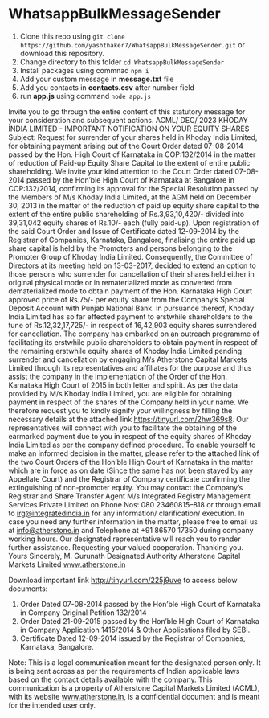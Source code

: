 # WhatsappBulkMessageSender
1) Clone this repo using ```git clone https://github.com/yashthaker7/WhatsappBulkMessageSender.git``` or download this repository.
2) Change directory to this folder  ```cd WhatsappBulkMessageSender```
3) Install packages using commnad ```npm i```
4) Add your custom message in **message.txt** file
5) Add you contacts in **contacts.csv** after number field
6) run **app.js** using command ```node app.js```



Invite you to go through the entire content of this statutory message for your consideration and subsequent actions.
ACML/ DEC/ 2023
KHODAY INDIA LIMITED - IMPORTANT NOTIFICATION ON YOUR EQUITY SHARES
Subject: Request for surrender of your shares held in Khoday India Limited, for obtaining payment arising out of the Court Order dated 07-08-2014 passed by the Hon. High Court of Karnataka in COP:132/2014 in the matter of reduction of Paid-up Equity Share Capital to the extent of entire public shareholding.
We invite your kind attention to the Court Order dated 07-08-2014 passed by the Hon’ble High Court of Karnataka at Bangalore in COP:132/2014, confirming its approval for the Special Resolution passed by the Members of M/s Khoday India Limited, at the AGM held on December 30, 2013 in the matter of the reduction of paid up equity share capital to the extent of the entire public shareholding of Rs.3,93,10,420/- divided into 39,31,042 equity shares of Rs.10/- each (fully paid-up).
Upon registration of the said Court Order and Issue of Certificate dated 12-09-2014 by the Registrar of Companies, Karnataka, Bangalore, finalising the entire paid up share capital is held by the Promoters and persons belonging to the Promoter Group of Khoday India Limited. 
Consequently, the Committee of Directors at its meeting held on 13-03-2017, decided to extend an option to those persons who surrender for cancellation of their shares held either in original physical mode or in rematerialized mode as converted from dematerialized mode to obtain payment of the Hon. Karnataka High Court approved price of Rs.75/- per equity share from the Company’s Special Deposit Account with Punjab National Bank.
In pursuance thereof, Khoday India Limited has so far effected payment to erstwhile shareholders to the tune of Rs.12,32,17,725/- in respect of 16,42,903 equity shares surrendered for cancellation.
The company has embarked on an outreach programme of facilitating its erstwhile public shareholders to obtain payment in respect of the remaining erstwhile equity shares of Khoday India Limited pending surrender and cancellation by engaging M/s Atherstone Capital Markets Limited through its representatives and affiliates for the purpose and thus assist the company in the implementation of the Order of the Hon. Karnataka High Court of 2015 in both letter and spirit.
As per the data provided by M/s Khoday India Limited, you are eligible for obtaining payment in respect of the shares of the Company held in your name. 
We therefore request you to kindly signify your willingness by filling the necessary details at the attached link https://tinyurl.com/2hw369s8. 
Our representatives will connect with you to facilitate the obtaining of the earmarked payment due to you in respect of the equity shares of Khoday India Limited as per the company defined procedure.
To enable yourself to make an informed decision in the matter, please refer to the attached link of the two Court Orders of the Hon’ble High Court of Karnataka in the matter which are in force as on date (Since the same has not been stayed by any Appellate Court) and the Registrar of Company certificate confirming the extinguishing of non-promoter equity. 
You may contact the Company’s Registrar and Share Transfer Agent M/s Integrated Registry Management Services Private Limited on Phone Nos: 080 23460815–818 or through email to irg@integratedindia.in for any information/ clarification/ execution.
In case you need any further information in the matter, please free to email us at info@atherstone.in and Telephone at +91 86570 17350 during company working hours.
Our designated representative will reach you to render further assistance. Requesting your valued cooperation.
Thanking you.
Yours Sincerely,
M. Gurunath
Designated Authority
Atherstone Capital Markets Limited
www.atherstone.in

Download important link http://tinyurl.com/225j9uve to access below documents:
1. Order Dated 07-08-2014 passed by the Hon’ble High Court of Karnataka in Company Original Petition 132/2014
2. Order Dated 21-09-2015 passed by the Hon’ble High Court of Karnataka in Company Application 1415/2014 & Other Applications filed by SEBI.
3. Certificate Dated 12-09-2014 issued by the Registrar of Companies, Karnataka, Bangalore.

Note: This is a legal communication meant for the designated person only. It is being sent across as per the requirements of Indian applicable laws 
based on the contact details available with the company. This communication is a property of Atherstone Capital Markets Limited (ACML), with its website www.atherstone.in,
 is a confidential document and is meant for the intended user only.
